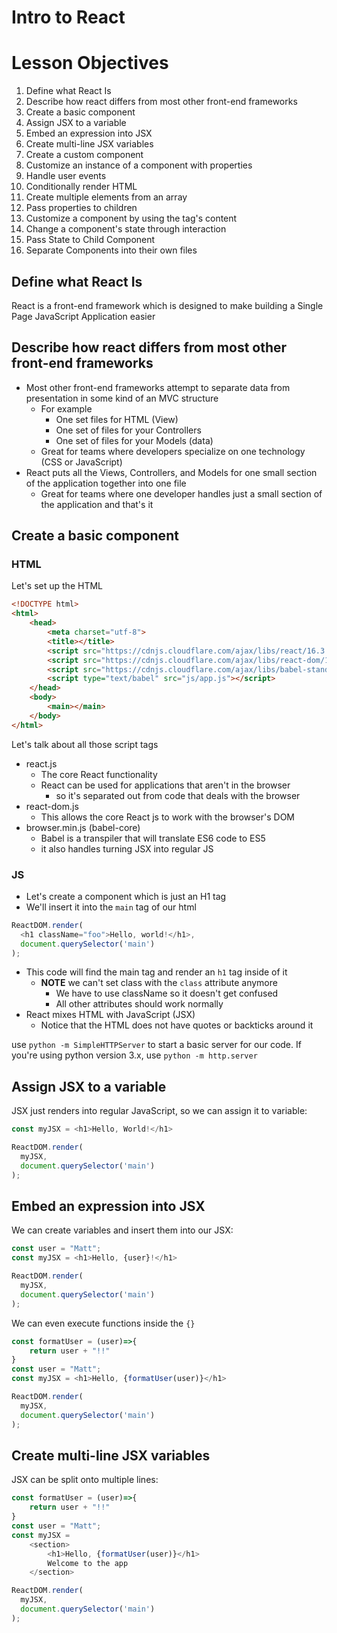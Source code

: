 # Intro to React

# Lesson Objectives

1. Define what React Is
1. Describe how react differs from most other front-end frameworks
1. Create a basic component
1. Assign JSX to a variable
1. Embed an expression into JSX
1. Create multi-line JSX variables
1. Create a custom component
1. Customize an instance of a component with properties
1. Handle user events
1. Conditionally render HTML
1. Create multiple elements from an array
1. Pass properties to children
1. Customize a component by using the tag's content
1. Change a component's state through interaction
1. Pass State to Child Component
1. Separate Components into their own files

## Define what React Is

React is a front-end framework which is designed to make building a Single Page JavaScript Application easier

## Describe how react differs from most other front-end frameworks

- Most other front-end frameworks attempt to separate data from presentation in some kind of an MVC structure
    - For example
        - One set files for HTML (View)
        - One set of files for your Controllers
        - One set of files for your Models (data)
    - Great for teams where developers specialize on one technology (CSS or JavaScript)
- React puts all the Views, Controllers, and Models for one small section of the application together into one file
    - Great for teams where one developer handles just a small section of the application and that's it

## Create a basic component

### HTML

Let's set up the HTML

```HTML
<!DOCTYPE html>
<html>
    <head>
        <meta charset="utf-8">
        <title></title>
        <script src="https://cdnjs.cloudflare.com/ajax/libs/react/16.3.2/umd/react.production.min.js"></script>
        <script src="https://cdnjs.cloudflare.com/ajax/libs/react-dom/16.3.2/umd/react-dom.production.min.js"></script>
        <script src="https://cdnjs.cloudflare.com/ajax/libs/babel-standalone/6.26.0/babel.min.js"></script>
        <script type="text/babel" src="js/app.js"></script>
    </head>
    <body>
        <main></main>
    </body>
</html>
```

Let's talk about all those script tags

- react.js
    - The core React functionality
    - React can be used for applications that aren't in the browser
        - so it's separated out from code that deals with the browser
- react-dom.js
    - This allows the core React js to work with the browser's DOM
- browser.min.js (babel-core)
    - Babel is a transpiler that will translate ES6 code to ES5
    - it also handles turning JSX into regular JS

### JS

- Let's create a component which is just an H1 tag
- We'll insert it into the `main` tag of our html

```JavaScript
ReactDOM.render(
  <h1 className="foo">Hello, world!</h1>,
  document.querySelector('main')
);
```

- This code will find the main tag and render an `h1` tag inside of it
    - **NOTE** we can't set class with the `class` attribute anymore
        - We have to use className so it doesn't get confused
        - All other attributes should work normally
- React mixes HTML with JavaScript (JSX)
    - Notice that the HTML does not have quotes or backticks around it

use `python -m SimpleHTTPServer` to start a basic server for our code.  If you're using python version 3.x, use `python -m http.server`

## Assign JSX to a variable

JSX just renders into regular JavaScript, so we can assign it to variable:

```JavaScript
const myJSX = <h1>Hello, World!</h1>

ReactDOM.render(
  myJSX,
  document.querySelector('main')
);
```

## Embed an expression into JSX

We can create variables and insert them into our JSX:

```JavaScript
const user = "Matt";
const myJSX = <h1>Hello, {user}!</h1>

ReactDOM.render(
  myJSX,
  document.querySelector('main')
);
```

We can even execute functions inside the `{}`

```JavaScript
const formatUser = (user)=>{
    return user + "!!"
}
const user = "Matt";
const myJSX = <h1>Hello, {formatUser(user)}</h1>

ReactDOM.render(
  myJSX,
  document.querySelector('main')
);
```

## Create multi-line JSX variables

JSX can be split onto multiple lines:

```JavaScript
const formatUser = (user)=>{
    return user + "!!"
}
const user = "Matt";
const myJSX =
    <section>
        <h1>Hello, {formatUser(user)}</h1>
        Welcome to the app
    </section>

ReactDOM.render(
  myJSX,
  document.querySelector('main')
);
```
